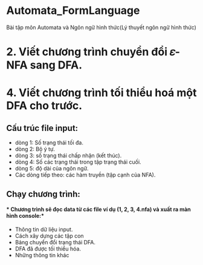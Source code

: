 # Automata_FormLanguage
Bài tập môn Automata và Ngôn ngữ hình thức(Lý thuyết ngôn ngữ hình thức)
# 2. Viết chương trình chuyển đổi 𝜀-NFA sang DFA.
# 4. Viết chương trình tối thiểu hoá một DFA cho trước.
## Cấu trúc file input:
- dòng 1: Số trạng thái tối đa.
- dòng 2: Bộ ý tự.
- dòng 3: số trạng thái chấp nhận (kết thúc).
- dòng 4: Số các trạng thái trong tập trạng thái cuối.
- dòng 5: độ dài của ngôn ngữ.
- Các dòng tiếp theo: các hàm truyền (tập cạnh của NFA).
## Chạy chương trình:
#### * Chương trình sẽ đọc data từ các file ví dụ (1, 2, 3, 4.nfa) và xuất ra màn hình console:*
- Thông tin dữ liệu input.
- Cách xây dựng các tập con
- Bảng chuyển đổi trạng thái DFA.
- DFA đã được tối thiểu hóa.
- Những thông tin khác

